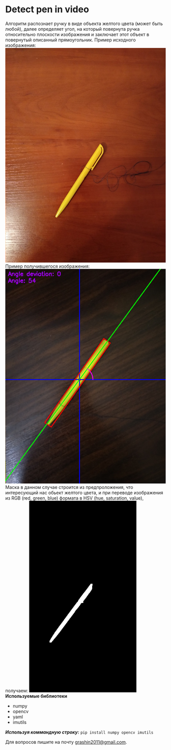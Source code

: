 # Detect pen in video


Алгоритм распознает ручку в виде объекта желтого цвета (может быть любой), далее определяет угол, на который повернута ручка относительно плоскости изображения и заключает этот объект в повернутый описанный прямоугольник.
Пример исходного изображения: ![image](/photos/yellow_2.jpg)
Пример получившегося изображения: ![image](/photos/pen_good_detect.png)
Маска в данном случае строится из предпроложения, что интересующий нас обьект желтого цвета, и при переводе изображения из RGB (red, green, blue) формата в HSV (hue, saturation, value), получаем: ![image](/photos/pen_detect_mask.png)
 **Используемые библиотеки**
* numpy 
* opencv
* yaml
* imutils

***Используя коммандную строку:***
`pip install numpy opencv imutils`

Для вопросов пишите на почту <grashin2011@gmail.com>.


